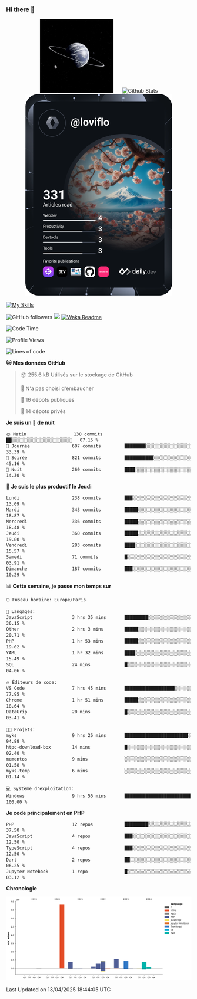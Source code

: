 ### Hi there 👋

<p align="center">
  <img src="https://github.com/Loviflo/Loviflo/blob/main/img/portrait.jpg" alt="Loviflo" height="200" style="margin-right: 20px"/>
  <img src="https://github-readme-stats.vercel.app/api?username=Loviflo&show_icons=true&theme=graywhite" alt="Github Stats" />
  <a href="https://app.daily.dev/loviflo"><img src="https://github.com/loviflo/loviflo/blob/main/devcard.svg" width="400" alt="Loviflo's Dev Card"/></a>
</p>

[![My Skills](https://skillicons.dev/icons?i=php,laravel,symfony,dotnet,cs,nodejs,mysql,postgres,js,ts,html,css,sass,angular,react,electron,docker,webpack,vscode,figma,git,github,gitlab,nginx,postman&perline=5)](https://skillicons.dev)

![GitHub followers](https://img.shields.io/github/followers/Loviflo?label=Follow&style=social)
![](https://visitor-badge.glitch.me/badge?page_id=Loviflo.Loviflo)
[![Waka Readme](https://github.com/Loviflo/Loviflo/actions/workflows/update-stats.yml/badge.svg)](https://github.com/Loviflo/Loviflo/actions/workflows/update-stats.yml)

<!--START_SECTION:waka-->
![Code Time](http://img.shields.io/badge/Code%20Time-2%2C718%20hrs%2019%20mins-blue)

![Profile Views](http://img.shields.io/badge/Vues%20du%20profil-0-blue)

![Lines of code](https://img.shields.io/badge/Depuis%20Hello%20World%2C%20j%27ai%20%C3%A9crit-6.5%20million%20Lignes%20de%20code-blue)

**🐱 Mes données GitHub** 

> 📦 255.6 kB Utilisés sur le stockage de GitHub 
 > 
> 🚫 N'a pas choisi d'embaucher
 > 
> 📜 16 dépots publiques 
 > 
> 🔑 14 dépots privés 
 > 
**Je suis un 🦉 de nuit** 

```text
🌞 Matin                  130 commits         ██░░░░░░░░░░░░░░░░░░░░░░░   07.15 % 
🌆 Journée                607 commits         ████████░░░░░░░░░░░░░░░░░   33.39 % 
🌃 Soirée                 821 commits         ███████████░░░░░░░░░░░░░░   45.16 % 
🌙 Nuit                   260 commits         ████░░░░░░░░░░░░░░░░░░░░░   14.30 % 
```
📅 **Je suis le plus productif le Jeudi** 

```text
Lundi                    238 commits         ███░░░░░░░░░░░░░░░░░░░░░░   13.09 % 
Mardi                    343 commits         █████░░░░░░░░░░░░░░░░░░░░   18.87 % 
Mercredi                 336 commits         █████░░░░░░░░░░░░░░░░░░░░   18.48 % 
Jeudi                    360 commits         █████░░░░░░░░░░░░░░░░░░░░   19.80 % 
Vendredi                 283 commits         ████░░░░░░░░░░░░░░░░░░░░░   15.57 % 
Samedi                   71 commits          █░░░░░░░░░░░░░░░░░░░░░░░░   03.91 % 
Dimanche                 187 commits         ███░░░░░░░░░░░░░░░░░░░░░░   10.29 % 
```


📊 **Cette semaine, je passe mon temps sur** 

```text
🕑︎ Fuseau horaire: Europe/Paris

💬 Langages: 
JavaScript               3 hrs 35 mins       █████████░░░░░░░░░░░░░░░░   36.15 % 
Other                    2 hrs 3 mins        █████░░░░░░░░░░░░░░░░░░░░   20.71 % 
PHP                      1 hr 53 mins        █████░░░░░░░░░░░░░░░░░░░░   19.02 % 
YAML                     1 hr 32 mins        ████░░░░░░░░░░░░░░░░░░░░░   15.49 % 
SQL                      24 mins             █░░░░░░░░░░░░░░░░░░░░░░░░   04.06 % 

🔥 Éditeurs de code: 
VS Code                  7 hrs 45 mins       ███████████████████░░░░░░   77.95 % 
Chrome                   1 hr 51 mins        █████░░░░░░░░░░░░░░░░░░░░   18.64 % 
DataGrip                 20 mins             █░░░░░░░░░░░░░░░░░░░░░░░░   03.41 % 

🐱‍💻 Projets: 
myks                     9 hrs 26 mins       ████████████████████████░   94.88 % 
htpc-download-box        14 mins             █░░░░░░░░░░░░░░░░░░░░░░░░   02.40 % 
mementos                 9 mins              ░░░░░░░░░░░░░░░░░░░░░░░░░   01.58 % 
myks-temp                6 mins              ░░░░░░░░░░░░░░░░░░░░░░░░░   01.14 % 

💻 Système d'exploitation: 
Windows                  9 hrs 56 mins       █████████████████████████   100.00 % 
```

**Je code principalement en PHP** 

```text
PHP                      12 repos            █████████░░░░░░░░░░░░░░░░   37.50 % 
JavaScript               4 repos             ███░░░░░░░░░░░░░░░░░░░░░░   12.50 % 
TypeScript               4 repos             ███░░░░░░░░░░░░░░░░░░░░░░   12.50 % 
Dart                     2 repos             ██░░░░░░░░░░░░░░░░░░░░░░░   06.25 % 
Jupyter Notebook         1 repo              █░░░░░░░░░░░░░░░░░░░░░░░░   03.12 % 
```



**Chronologie**

![Lines of Code chart](https://raw.githubusercontent.com/Loviflo/Loviflo/main/assets/bar_graph.png)


 Last Updated on 13/04/2025 18:44:05 UTC
<!--END_SECTION:waka-->
